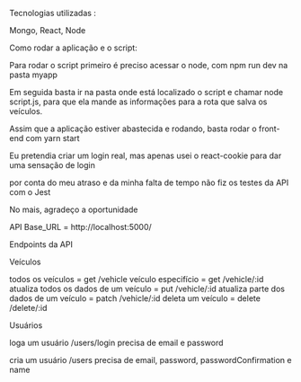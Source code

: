 Tecnologias utilizadas :

Mongo, React, Node

Como rodar a aplicação e o script:

Para rodar o script primeiro é preciso acessar o node, com npm run dev na pasta myapp

Em seguida basta ir na pasta onde está localizado o script e chamar node script.js, para que ela mande as informações para a rota que salva os veículos.

Assim que a aplicação estiver abastecida e rodando, basta rodar o front-end com yarn start

Eu pretendia criar um login real, mas apenas usei o react-cookie para dar uma sensação de login

por conta do meu atraso e da minha falta de tempo não fiz os testes da API com o Jest

No mais, agradeço a oportunidade

API Base_URL = http://localhost:5000/

Endpoints da API

Veículos

todos os veículos = get /vehicle
veículo especifício = get /vehicle/:id 
atualiza todos os dados de um veículo = put /vehicle/:id 
atualiza parte dos dados de um veículo = patch /vehicle/:id
deleta um veículo = delete /delete/:id

Usuários

loga um usuário /users/login precisa de email e password

cria um usuário /users precisa de email, password, passwordConfirmation e name








